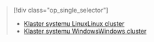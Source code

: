 > [!div class="op_single_selector"]
> * [<span data-ttu-id="b9516-101">Klaster systemu Linux</span><span class="sxs-lookup"><span data-stu-id="b9516-101">Linux cluster</span></span>](../articles/hdinsight/hdinsight-hadoop-run-samples-linux.md)
> * [<span data-ttu-id="b9516-102">Klaster systemu Windows</span><span class="sxs-lookup"><span data-stu-id="b9516-102">Windows cluster</span></span>](../articles/hdinsight/hdinsight-run-samples.md)
> 
> 

